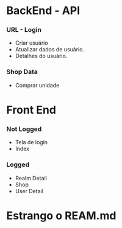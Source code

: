 # BackEnd - API

### URL - Login
- Criar usuário
- Atualizar dados de usuário.
- Detalhes do usuário.
	
### Shop Data
- Comprar unidade

# Front End

### Not Logged
- Tela de login
- Index

### Logged
- Realm Detail
- Shop
- User Detail
# Estrango o REAM.md
